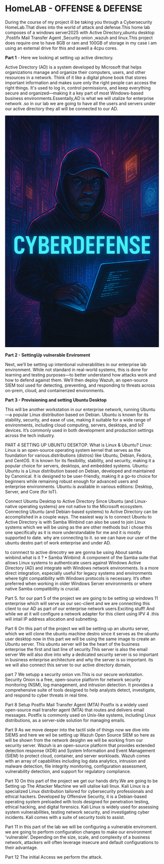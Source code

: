 # HomeLAB - OFFENSE & DEFENSE

During the course of my project ill be taking you through a Cybersecurity HomeLab.That dives into the world of attack and defense.This home lab composes of a windows server2025 with Active Directory,ubuntu desktop ,Postifx Mail Transfer Agent ,Security onion ,wazuh and linux.This project does require one to have 8GB or ram and 100GB of storage in my case i am using an external drive for this and aswell a 4cpu cores.

**Part 1** - Here we looking at setting up active directory. 

Active Directory (AD) is a system developed by Microsoft that helps organizations manage and organize their computers, users, and other resources in a network. Think of it like a digital phone book that stores important information and makes sure only the right people can access the right things. It's used to log in, control permissions, and keep everything secure and organized—making it a key part of most Windows-based business environments.Essentaily,AD is what we will utalize for enterprise network .so in our lab we are going to have all the users and servers under our active directory they all will be connected to our AD.

![image alt](https://github.com/sbuTech101/cybersecurity/blob/073a31c7ac03026dc6cf4a6dcf34397a2502c272/windows%20server%20enterprise/ChatGPT%20Image%20Sep%2022%2C%202025%2C%2012_16_30%20PM.png)

**Part 2 - SettingUp vulnerable Enviroment**

Next, we’ll be setting up intentional vulnerabilities in our enterprise lab environment. While not standard in real-world systems, this is done for learning and testing purposes—to better understand how attacks work and how to defend against them.
We’ll then deploy Wazuh, an open-source SIEM tool used for detecting, preventing, and responding to threats across on-prem, cloud, and containerized environments.

**Part 3 - Provisioning and setting Ubuntu Desktop**

This will be another workstation in our enterprise network, running Ubuntu—a popular Linux distribution based on Debian. Ubuntu is known for its stability, security, and ease of use, making it suitable for a wide range of environments, including cloud computing, servers, desktops, and IoT devices. It’s commonly used in both development and production settings across the tech industry.

PART 4 
SETTING UP UBUNTU DESKTOP.
What is Linux & Ubuntu?
Linux: Linux is an open-source operating system kernel that serves as the foundation for various.distributions (distros) like Ubuntu, Debian, Fedora, and CentOS. It is known for its flexibility, stability, and security, making it a popular choice for servers, desktops, and embedded systems.
Ubuntu: Ubuntu is a Linux distribution based on Debian, developed and maintained by Canonical. It is designed to be user-friendly, making it a go-to choice for beginners while remaining robust enough for advanced users and enterprise environments. Ubuntu is available in various editions: Desktop, Server, and Core (for IoT).


Connect Ubuntu Desktop to Active Directory
Since Ubuntu (and Linux-native operating systems) are not native to the Microsoft ecosystem. Connecting Ubuntu (and Debian-based systems) to Active Directory can be accomplished in a couple ways. The easiest way is to connect Ubuntu to Active Directory is with Samba Winbind can also be used to join Linux systems which we will be using as the are other methods but i chose this one specifically as it is more understandable for me and it is mostly supported to date.
why are connecting to it.
so we can have our user of the ubuntu destro part of work enterprise and under AD.

to connnect to active direcotry we are gonna be using About samba winbind.what is it ?
• Samba Winbind: A component of the Samba suite that allows Linux systems to authenticate users against Windows Active Directory (AD) and integrate with Windows network environments. Is a more direct integration, especially useful for legacy systems and environments where tight compatibility with Windows protocols is necessary. It’s often preferred when working in older Windows Server environments or where native Samba compatibility is crucial.


Part 5.
for our part 5 of the project we are going to be setting up windows 11 enterprise which will serve as our sec-client and we are connecting this client to our AD as part of our enterprise network users.Exciting stuff!
And while we at it will configure a network adapter for this client using IPV 4 .this will intail IP address allocation and subnetting.

Part 6 
On this part of the project we will be setting up an ubuntu server, which we will clone the ubuntu machine destro since it serves as the ubuntu user desktop now in this part we will be using the same image to create an Ubuntu server. 
This ubuntu server will be the heart of the business enterprise the first and last line of security.This server is also the email server 
We will also dive into why a dedicated security server is so important in business enterprise architecture and why the server is so important.
its we will also connect this server to our active directory domain,

part 7 
We setupp a security onion vm.This is our secure workstation.
Security Onion is a free, open-source platform for network security monitoring (NSM), log management, and intrusion detection. 
It provides a comprehensive suite of tools designed to help analysts detect, investigate, and respond to cyber threats in real time.

Part 8
Setup Postfix Mail Transfer Agent (MTA)
Postfix is a widely used open-source mail transfer agent (MTA) that routes and delivers email messages. 
Postfix is commonly used on Unix-like systems, including Linux distributions, as a server-side solution for managing emails.

Part 9
As we move deeper into the tactil side of things now we dive into SIEMS and here we wil be setting up Wazuh Open Source SIEM
so here as will be shown from the network desighn we will be working from our security server.
Wazuh is an open-source platform that provides extended detection response (XDR) and System Information and Event Management (SIEM) to protect cloud, container, and server workloads.
Wazuh comes with an array of capabilities including log data analytics, intrusion and malware detection, file integrity monitoring, configuration assessment, vulnerability detection, and support for regulatory compliance.

Part 10
On this part of the project we get our hands dirty.We are going to be Setting up The Attacker Machine
we will utalise kali linux.
Kali Linux is a specialized Linux distribution tailored for cybersecurity professionals and ethical hackers. Developed by Offensive Security, it is a Debian-based operating system preloaded with tools designed for penetration testing, ethical hacking, and digital forensics. Kali Linux is widely used for assessing system vulnerabilities, testing network security, and investigating cyber incidents.
Kali comes with a suite of security tools to assist.

Part 11 
in this part of the lab we will be configuring a vulnerable enviroment.
we are going to perform configuration changes to make our environment ‘vulnerable’.
Depending on the size, scale, and complexity of a business network, attackers will often leverage insecure and default configurations to their advantage.

Part 12 The initial Access we perform the attack.
